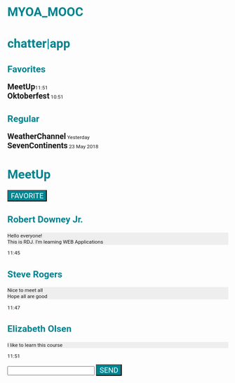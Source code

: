 # MYOA_MOOC
<!DOCTYPE html>
<html>
<head>
<meta charset="UTF-8">
	<title>Web app</title>
	<style>
		h1,h2{
			color: #00838f;
		}
		*{
			font-family: Roboto, Arial, sans-serif;
		}
		p{
			font-size: smaller;
		}
		strong{
			font-size: large;
		}
		button{
			background-color: #00838f;
			color: white;
			text-transform: uppercase;
			font-size: larger;
		}
	</style>
</head>
<body>
	<h1>chatter|app</h1>
	<h2>Favorites</h2>
	<p>
		<strong>MeetUp</strong>11:51
		<br>
		<strong>Oktoberfest</strong> 10:51
	</p>
	<h2>Regular</h2>
	<p>
		<strong>WeatherChannel</strong> Yesterday<br>
		<strong>SevenContinents</strong> 23 May 2018
	</p>
	<h1>MeetUp</h1>
	<button>Favorite</button>
	<h2>Robert Downey Jr.</h2>
	<p style="background-color: #eeeeee;">Hello everyone!<br>
		This is RDJ. I'm learning WEB Applications
	</p><p>11:45</p>
	<h2>Steve Rogers</h2>
	<p style="background-color: #eeeeee;">Nice to meet all<br>
		Hope all are good
	</p><p>11:47</p>
	<h2>Elizabeth Olsen</h2>
	<p style="background-color: #eeeeee;">I like to learn this course
	</p><p>11:51</p>
	<form>
		<input type="text">
		<button type="button">SEND</button>
	</form>
</body>
</html>
